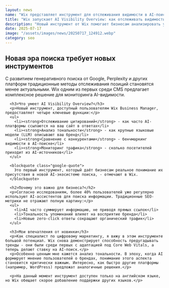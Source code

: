 ```yaml
---
layout: news
name: "Wix представляет инструмент для отслеживания видимости в AI-поиске"
title: "Wix запускает AI Visibility Overview: как отслеживать видимость в AI-поиске"
description: "Новый инструмент от Wix помогает бизнесам анализировать упоминания в ChatGPT, Gemini и других AI-ассистентах. Рассказываем, как это работает и почему важно уже сейчас."
date: 2025-07-17
image: "/assets/images/news/20250717_124912.webp"
category: seo
---
```

<h2>Новая эра поиска требует новых инструментов</h2>
      <p>С развитием генеративного поиска от Google, Perplexity и других платформ традиционные методы отслеживания позиций становятся менее актуальными. Wix одним из первых среди CMS предлагает комплексное решение для мониторинга AI-видимости.</p>

      <h3>Что умеет AI Visibility Overview?</h3>
      <p>Новый инструмент, доступный пользователям Wix Business Manager, предоставляет четыре ключевые функции:</p>
      <ul>
        <li><strong>Отслеживание цитирований</strong> - как часто AI-платформы ссылаются на ваш сайт в ответах</li>
        <li><strong>Анализ тональности</strong> - как крупные языковые модели (LLM) описывают ваш бренд</li>
        <li><strong>Сравнение с конкурентами</strong> - бенчмаркинг видимости в AI-поиске</li>
        <li><strong>Мониторинг трафика</strong> - сколько посетителей приходит из AI-источников</li>
      </ul>

      <blockquote class="google-quote">
        Это первый инструмент, который даёт бизнесам реальное понимание их присутствия в новой AI-экосистеме поиска, - отмечают в Wix.
      </blockquote>

      <h2>Почему это важно для бизнеса?</h2>
      <p>Согласно исследованиям, более 40% пользователей уже регулярно используют AI-ассистентов для поиска информации. Традиционные SEO-метрики не отражают полную картину:</p>
      <ul>
        <li>AI часто суммирует информацию, не приводя прямых ссылок</li>
        <li>Тональность упоминаний влияет на восприятие бренда</li>
        <li>Новые zero-click ответы сокращают органический трафик</li>
      </ul>

      <h3>Мои впечатления от новинки</h3>
      <p>Как специалист по цифровому маркетингу, я вижу в этом инструменте большой потенциал. Wix снова демонстрирует способность предугадывать тренды - они были среди первых с адаптацией под Core Web Vitals, а теперь делают ставку на AI-поиск.</p>
      <p>Особенно ценным мне кажется анализ тональности. В эпоху, когда AI формирует мнение пользователей о брендах, понимание этого аспекта становится критически важным. Интересно, как быстро другие платформы (например, WordPress) предложат аналогичные решения.</p>

      <p>На данный момент инструмент доступен только на английском языке, но Wix обещает скорое добавление поддержки других языков.</p>
